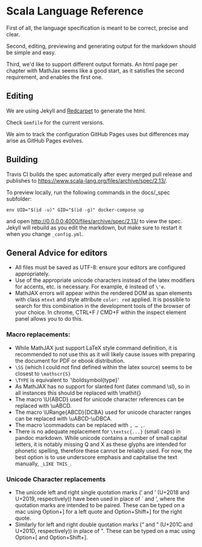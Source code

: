 # Scala Language Reference

First of all, the language specification is meant to be correct, precise and clear.

Second, editing, previewing and generating output for the markdown should be simple and easy.

Third, we'd like to support different output formats. An html page per chapter with MathJax seems like a good start, as it satisfies the second requirement, and enables the first one.

## Editing

We are using Jekyll and [Redcarpet](https://github.com/vmg/redcarpet) to generate the html.

Check `Gemfile` for the current versions.

We aim to track the configuration GitHub Pages uses but differences may arise as GitHub Pages evolves.

## Building

<!-- TODO: change url to correct one -->
Travis CI builds the spec automatically after every merged pull release and publishes to https://www.scala-lang.org/files/archive/spec/2.13/.

<!-- TODO: Check nothing else is needed -->
To preview locally, run the following commands in the docs/_spec subfolder:

```
env UID="$(id -u)" GID="$(id -g)" docker-compose up
```

and open http://0.0.0.0:4000/files/archive/spec/2.13/ to view the spec. Jekyll will rebuild as you edit the markdown, but make sure to restart it when you change `_config.yml`.
<!-- 
To preview locally, run the following commands in the root of your checkout scala/scala:
`bundle install` to install Jekyll and `bundle exec jekyll serve -d build/spec/ -s spec/ -w --baseurl=""` to start it,
and open http://0.0.0.0:4000/ to view the spec. Jekyll will rebuild as you edit the markdown, but make sure to restart it when you change `_config.yml`.
-->

## General Advice for editors

- All files must be saved as UTF-8: ensure your editors are configured appropriately.
- Use of the appropriate unicode characters instead of the latex modifiers for accents, etc. is necessary. For example, é instead of `\'e`.
- MathJAX errors  will appear within the  rendered DOM as span  elements with class `mtext` and style attribute `color: red` applied. It is  possible to search for this combination in the development  tools of the browser of your choice. In chrome, CTRL+F / CMD+F within the inspect element panel allows you to do this.

### Macro replacements:

- While  MathJAX just  support LaTeX style  command definition,  it is recommended  to not use  this as  it will likely cause issues with preparing the document for PDF or ebook distribution.
- `\SS` (which I could not find defined within the latex source) seems to be closest to `\mathscr{S}`
- `\TYPE` is equivalent to `\boldsymbol{type}'
- As MathJAX has  no support for slanted font (latex  command \sl), so in all instances  this should be replaced with \mathit{}
- The macro \U{ABCD} used for unicode character references can be replaced with \\uABCD.
- The macro \URange{ABCD}{DCBA} used for unicode character ranges can be replaced with \\uABCD-\\uDBCA.
- The macro \commadots can be replaced with ` , … , `.
- There is no adequate replacement for `\textsc{...}`  (small caps) in pandoc markdown. While unicode contains a number of  small capital  letters, it  is notably  missing Q and  X as  these glyphs  are intended  for phonetic spelling, therefore these  cannot be reliably used. For now,  the best option is to use  underscore emphasis and capitalise the text manually, `_LIKE THIS_`.

### Unicode Character replacements

- The unicode  left and right single  quotation marks (‘ and ’ (U+2018 and U+2019, respectively)) have been used in  place of ` and ', where the quotation marks  are intended to  be paired. These can  be typed on  a mac using  Option+] for a left  quote and Option+Shift+] for the right quote.
- Similarly for left and right double quotation marks (“ and ” (U+201C and U+201D, respectively)) in place of ". These can be typed on a mac using Option+[ and Option+Shift+].
